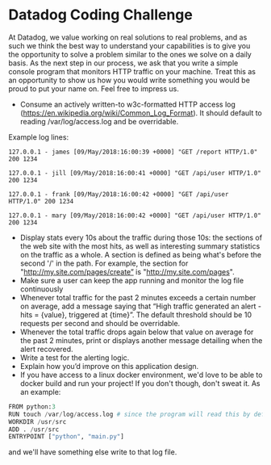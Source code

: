 Datadog Coding Challenge
========================

At Datadog, we value working on real solutions to real problems, and as such we think the best way to understand your capabilities is to give you the opportunity to solve a problem similar to the ones we solve on a daily basis. As the next step in our process, we ask that you write a simple console program that monitors HTTP traffic on your machine. Treat this as an opportunity to show us how you would write something you would be proud to put your name on. Feel free to impress us.

* Consume an actively written-to w3c-formatted HTTP access log (https://en.wikipedia.org/wiki/Common_Log_Format). It should default to reading /var/log/access.log and be overridable.

Example log lines:

```
127.0.0.1 - james [09/May/2018:16:00:39 +0000] "GET /report HTTP/1.0" 200 1234

127.0.0.1 - jill [09/May/2018:16:00:41 +0000] "GET /api/user HTTP/1.0" 200 1234

127.0.0.1 - frank [09/May/2018:16:00:42 +0000] "GET /api/user HTTP/1.0" 200 1234

127.0.0.1 - mary [09/May/2018:16:00:42 +0000] "GET /api/user HTTP/1.0" 200 1234
```

* Display stats every 10s about the traffic during those 10s: the sections of the web site with the most hits, as well as interesting summary statistics on the traffic as a whole. A section is defined as being what's before the second '/' in the path. For example, the section for "http://my.site.com/pages/create” is "http://my.site.com/pages".
* Make sure a user can keep the app running and monitor the log file continuously
* Whenever total traffic for the past 2 minutes exceeds a certain number on average, add a message saying that “High traffic generated an alert - hits = {value}, triggered at {time}”. The default threshold should be 10 requests per second and should be overridable.
* Whenever the total traffic drops again below that value on average for the past 2 minutes, print or displays another message detailing when the alert recovered.
* Write a test for the alerting logic.
* Explain how you’d improve on this application design.
* If you have access to a linux docker environment, we'd love to be able to docker build and run your project! If you don't though, don't sweat it. As an example:

```py
FROM python:3
RUN touch /var/log/access.log # since the program will read this by default
WORKDIR /usr/src
ADD . /usr/src
ENTRYPOINT ["python", "main.py"]
```

and we'll have something else write to that log file.
